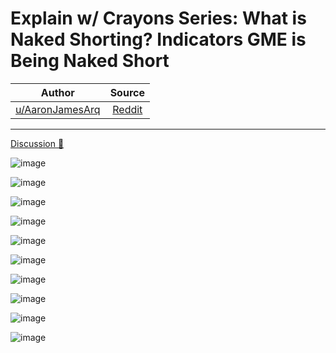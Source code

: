 Explain w/ Crayons Series: What is Naked Shorting? Indicators GME is Being Naked Short
======================================================================================

| Author       | Source       | 
| :-------------: |:-------------:|
|  [u/AaronJamesArq](https://www.reddit.com/user/AaronJamesArq/) | [Reddit](https://www.reddit.com/r/Superstonk/comments/nk40b6/explain_w_crayons_series_what_is_naked_shorting/) | 

---

[Discussion 🦍](https://www.reddit.com/r/Superstonk/search?q=flair_name%3A%22Discussion%20%F0%9F%A6%8D%22&restrict_sr=1)

![image](https://user-images.githubusercontent.com/82035192/123514720-579d5580-d662-11eb-82f1-8f6094375a05.png)

![image](https://user-images.githubusercontent.com/82035192/123514724-5cfaa000-d662-11eb-8a3c-f3995878af2b.png)

![image](https://user-images.githubusercontent.com/82035192/123514728-608e2700-d662-11eb-9fd5-5583011f712a.png)

![image](https://user-images.githubusercontent.com/82035192/123514738-63891780-d662-11eb-8996-4472d50c5a94.png)

![image](https://user-images.githubusercontent.com/82035192/123514741-66840800-d662-11eb-889d-1c7c34f5b977.png)

![image](https://user-images.githubusercontent.com/82035192/123514746-6a178f00-d662-11eb-93fc-8d839161dc8b.png)

![image](https://user-images.githubusercontent.com/82035192/123514749-6d127f80-d662-11eb-96c4-35cabf514d4e.png)

![image](https://user-images.githubusercontent.com/82035192/123514751-6f74d980-d662-11eb-8ace-953e43984450.png)

![image](https://user-images.githubusercontent.com/82035192/123514753-726fca00-d662-11eb-8ad7-236cdd510d0e.png)

![image](https://user-images.githubusercontent.com/82035192/123514757-74d22400-d662-11eb-9a24-847fae400cc2.png)
